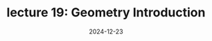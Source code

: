 ---
title: "lecture 19: Geometry Introduction"
date: 2024-12-23
url: https://www.bilibili.com/video/BV1X7411F744?p=10
tags:
  - computer_graphics
---